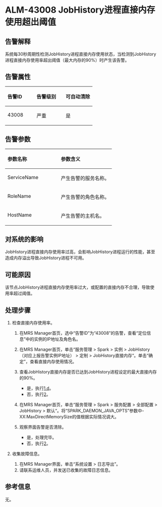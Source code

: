 # ALM-43008  JobHistory进程直接内存使用超出阈值<a name="ZH-CN_TOPIC_0093195111"></a>

## 告警解释<a name="zh-cn_topic_0087163596_zh-cn_topic_0087039425_section43920869"></a>

系统每30秒周期性检测JobHistory进程直接内存使用状态，当检测到JobHistory进程直接内存使用率超出阈值（最大内存的90%）时产生该告警。

## 告警属性<a name="zh-cn_topic_0087163596_zh-cn_topic_0087039425_section59743502"></a>

<a name="zh-cn_topic_0087163596_zh-cn_topic_0087039425_table64843092"></a>
<table><thead align="left"><tr id="zh-cn_topic_0087163596_zh-cn_topic_0087039425_row10409628"><th class="cellrowborder" valign="top" width="33.33333333333333%" id="mcps1.1.4.1.1"><p id="zh-cn_topic_0087163596_zh-cn_topic_0087039425_p37873528"><a name="zh-cn_topic_0087163596_zh-cn_topic_0087039425_p37873528"></a><a name="zh-cn_topic_0087163596_zh-cn_topic_0087039425_p37873528"></a>告警ID</p>
</th>
<th class="cellrowborder" valign="top" width="33.33333333333333%" id="mcps1.1.4.1.2"><p id="zh-cn_topic_0087163596_zh-cn_topic_0087039425_p47856888"><a name="zh-cn_topic_0087163596_zh-cn_topic_0087039425_p47856888"></a><a name="zh-cn_topic_0087163596_zh-cn_topic_0087039425_p47856888"></a>告警级别</p>
</th>
<th class="cellrowborder" valign="top" width="33.33333333333333%" id="mcps1.1.4.1.3"><p id="zh-cn_topic_0087163596_zh-cn_topic_0087039425_p51202692"><a name="zh-cn_topic_0087163596_zh-cn_topic_0087039425_p51202692"></a><a name="zh-cn_topic_0087163596_zh-cn_topic_0087039425_p51202692"></a>可自动清除</p>
</th>
</tr>
</thead>
<tbody><tr id="zh-cn_topic_0087163596_zh-cn_topic_0087039425_row53777413"><td class="cellrowborder" valign="top" width="33.33333333333333%" headers="mcps1.1.4.1.1 "><p id="zh-cn_topic_0087163596_zh-cn_topic_0087039425_p61003235"><a name="zh-cn_topic_0087163596_zh-cn_topic_0087039425_p61003235"></a><a name="zh-cn_topic_0087163596_zh-cn_topic_0087039425_p61003235"></a>43008</p>
</td>
<td class="cellrowborder" valign="top" width="33.33333333333333%" headers="mcps1.1.4.1.2 "><p id="zh-cn_topic_0087163596_zh-cn_topic_0087039425_p42315013"><a name="zh-cn_topic_0087163596_zh-cn_topic_0087039425_p42315013"></a><a name="zh-cn_topic_0087163596_zh-cn_topic_0087039425_p42315013"></a>严重</p>
</td>
<td class="cellrowborder" valign="top" width="33.33333333333333%" headers="mcps1.1.4.1.3 "><p id="zh-cn_topic_0087163596_zh-cn_topic_0087039425_p4964052"><a name="zh-cn_topic_0087163596_zh-cn_topic_0087039425_p4964052"></a><a name="zh-cn_topic_0087163596_zh-cn_topic_0087039425_p4964052"></a>是</p>
</td>
</tr>
</tbody>
</table>

## 告警参数<a name="zh-cn_topic_0087163596_zh-cn_topic_0087039425_section820607"></a>

<a name="zh-cn_topic_0087163596_zh-cn_topic_0087039425_table66543927"></a>
<table><thead align="left"><tr id="zh-cn_topic_0087163596_zh-cn_topic_0087039425_row61284534"><th class="cellrowborder" valign="top" width="50%" id="mcps1.1.3.1.1"><p id="zh-cn_topic_0087163596_zh-cn_topic_0087039425_p65100236"><a name="zh-cn_topic_0087163596_zh-cn_topic_0087039425_p65100236"></a><a name="zh-cn_topic_0087163596_zh-cn_topic_0087039425_p65100236"></a>参数名称</p>
</th>
<th class="cellrowborder" valign="top" width="50%" id="mcps1.1.3.1.2"><p id="zh-cn_topic_0087163596_zh-cn_topic_0087039425_p38627770"><a name="zh-cn_topic_0087163596_zh-cn_topic_0087039425_p38627770"></a><a name="zh-cn_topic_0087163596_zh-cn_topic_0087039425_p38627770"></a>参数含义</p>
</th>
</tr>
</thead>
<tbody><tr id="zh-cn_topic_0087163596_zh-cn_topic_0087039425_row41841705"><td class="cellrowborder" valign="top" width="50%" headers="mcps1.1.3.1.1 "><p id="zh-cn_topic_0087163596_zh-cn_topic_0087039425_p33734977"><a name="zh-cn_topic_0087163596_zh-cn_topic_0087039425_p33734977"></a><a name="zh-cn_topic_0087163596_zh-cn_topic_0087039425_p33734977"></a>ServiceName</p>
</td>
<td class="cellrowborder" valign="top" width="50%" headers="mcps1.1.3.1.2 "><p id="zh-cn_topic_0087163596_zh-cn_topic_0087039425_p48178601"><a name="zh-cn_topic_0087163596_zh-cn_topic_0087039425_p48178601"></a><a name="zh-cn_topic_0087163596_zh-cn_topic_0087039425_p48178601"></a>产生告警的服务名称。</p>
</td>
</tr>
<tr id="zh-cn_topic_0087163596_zh-cn_topic_0087039425_row30954226"><td class="cellrowborder" valign="top" width="50%" headers="mcps1.1.3.1.1 "><p id="zh-cn_topic_0087163596_zh-cn_topic_0087039425_p24264406"><a name="zh-cn_topic_0087163596_zh-cn_topic_0087039425_p24264406"></a><a name="zh-cn_topic_0087163596_zh-cn_topic_0087039425_p24264406"></a>RoleName</p>
</td>
<td class="cellrowborder" valign="top" width="50%" headers="mcps1.1.3.1.2 "><p id="zh-cn_topic_0087163596_zh-cn_topic_0087039425_p19259870"><a name="zh-cn_topic_0087163596_zh-cn_topic_0087039425_p19259870"></a><a name="zh-cn_topic_0087163596_zh-cn_topic_0087039425_p19259870"></a>产生告警的角色名称。</p>
</td>
</tr>
<tr id="zh-cn_topic_0087163596_zh-cn_topic_0087039425_row39121107"><td class="cellrowborder" valign="top" width="50%" headers="mcps1.1.3.1.1 "><p id="zh-cn_topic_0087163596_zh-cn_topic_0087039425_p14693133"><a name="zh-cn_topic_0087163596_zh-cn_topic_0087039425_p14693133"></a><a name="zh-cn_topic_0087163596_zh-cn_topic_0087039425_p14693133"></a>HostName</p>
</td>
<td class="cellrowborder" valign="top" width="50%" headers="mcps1.1.3.1.2 "><p id="zh-cn_topic_0087163596_zh-cn_topic_0087039425_p49293152"><a name="zh-cn_topic_0087163596_zh-cn_topic_0087039425_p49293152"></a><a name="zh-cn_topic_0087163596_zh-cn_topic_0087039425_p49293152"></a>产生告警的主机名。</p>
</td>
</tr>
</tbody>
</table>

## 对系统的影响<a name="zh-cn_topic_0087163596_zh-cn_topic_0087039425_section7385465"></a>

JobHistory进程直接内存使用率过高，会影响JobHistory进程运行的性能，甚至造成内存溢出导致JobHistory进程不可用。

## 可能原因<a name="zh-cn_topic_0087163596_zh-cn_topic_0087039425_section66469189"></a>

该节点JobHistory进程直接内存使用率过大，或配置的直接内存不合理，导致使用率超过阈值。

## 处理步骤<a name="zh-cn_topic_0087163596_zh-cn_topic_0087039425_section61351797"></a>

1.  检查直接内存使用率。
    1.  在MRS Manager首页，选中“告警ID”为“43008”的告警，查看“定位信息”中的实例的IP地址及角色名。
    2.  在MRS Manager首页，单击“服务管理 \> Spark \> 实例 \> JobHistory（对应上报告警实例IP地址） \> 定制 \> JobHistory直接内存“。单击“确定”，查看直接内存使用情况。
    3.  查看JobHistory直接内存是否已达到JobHistory进程设定的最大直接内存的90%。
        -   是，执行[1.d](#zh-cn_topic_0087163596_li1011493181634)。
        -   否，执行[2](#zh-cn_topic_0087163596_li40881691175629)。

    4.  <a name="zh-cn_topic_0087163596_li1011493181634"></a>在MRS Manager首页，单击“服务管理 \> Spark \> 服务配置 \> 全部配置 \> JobHistory \> 默认“。将“SPARK\_DAEMON\_JAVA\_OPTS”参数中-XX:MaxDirectMemorySize的值根据实际情况调大。
    5.  观察界面告警是否清除。
        -   是，处理完毕。
        -   否，执行[2](#zh-cn_topic_0087163596_li40881691175629)。


2.  <a name="zh-cn_topic_0087163596_li40881691175629"></a>收集故障信息。
    1.  在MRS Manager界面，单击“系统设置 \> 日志导出”。
    2.  请联系运维人员，并发送已收集的故障日志信息。


## 参考信息<a name="zh-cn_topic_0087163596_zh-cn_topic_0087039425_section15295265"></a>

无。

